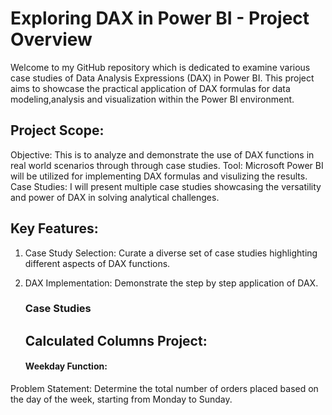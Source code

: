 # Exploring DAX in Power BI - Project Overview
Welcome to my GitHub repository which is dedicated to examine various case studies of Data Analysis Expressions (DAX) in Power BI. This project aims to showcase the practical application of DAX formulas for data modeling,analysis and visualization within the Power BI environment.

## Project Scope:
Objective: This is to analyze and demonstrate the use of DAX functions in real world scenarios through through case studies.
Tool: Microsoft Power BI will be utilized for implementing DAX formulas and visulizing the results.
Case Studies: I will present multiple case studies showcasing the versatility and power of DAX in solving analytical challenges.

## Key Features:
1. Case Study Selection: Curate a diverse set of case studies highlighting different aspects of DAX functions.
2. DAX Implementation: Demonstrate the step by step application of DAX.

   ### Case Studies
   ## Calculated Columns Project:
   #### Weekday Function:
Problem Statement:
Determine the total number of orders placed based on the day of the week, starting from Monday to Sunday.
